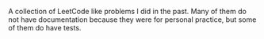 A collection of LeetCode like problems I did in the past. 
Many of them do not have documentation because they were for personal practice,
but some of them do have tests.